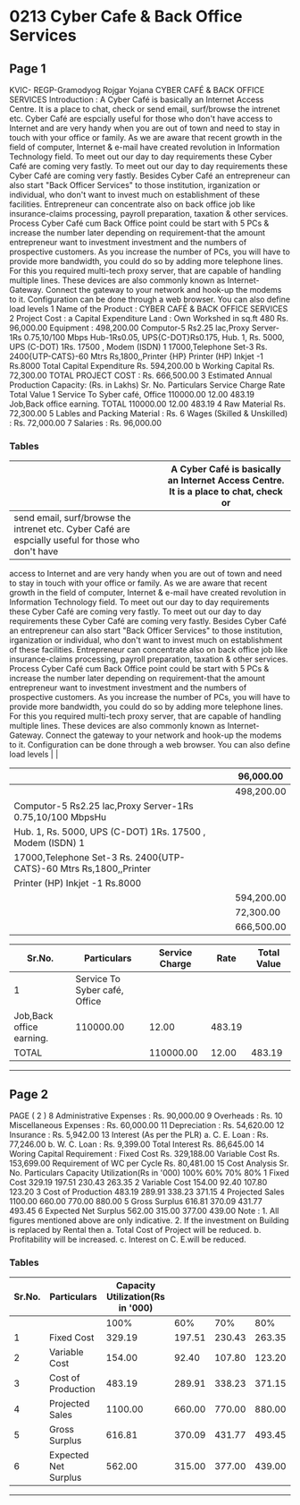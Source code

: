 # 0213 Cyber Cafe & Back Office Services

## Page 1

KVIC- REGP-Gramodyog Rojgar Yojana CYBER CAFÉ & BACK OFFICE SERVICES Introduction : A Cyber Café is basically an Internet Access Centre. It is a place to chat, check or send email, surf/browse the intrenet etc. Cyber Café are espcially useful for those who don't have access to Internet and are very handy when you are out of town and need to stay in touch with your office or family. As we are aware that recent growth in the field of computer, Internet & e-mail have created revolution in Information Technology field. To meet out our day to day requirements these Cyber Café are coming very fastly. To meet out our day to day requirements these Cyber Café are coming very fastly. Besides Cyber Café an entrepreneur can also start "Back Officer Services" to those institution, irganization or individual, who don't want to invest much on establishment of these facilities. Entrepreneur can concentrate also on back office job like insurance-claims processing, payroll preparation, taxation & other services. Process Cyber Café cum Back Office point could be start with 5 PCs & increase the number later depending on requirement-that the amount entrepreneur want to investment investment and the numbers of prospective customers. As you increase the number of PCs, you will have to provide more bandwidth, you could do so by adding more telephone lines. For this you required multi-tech proxy server, that are capable of handling multiple lines. These devices are also commonly known as Internet-Gateway. Connect the gateway to your network and hook-up the modems to it. Configuration can be done through a web browser. You can also define load levels 1 Name of the Product : CYBER CAFÉ & BACK OFFICE SERVICES 2 Project Cost : a Capital Expenditure Land : Own Workshed in sq.ft 480 Rs. 96,000.00 Equipment : 498,200.00 Computor-5 Rs2.25 lac,Proxy Server-1Rs 0.75,10/100 Mbps Hub-1Rs0.05, UPS{C-DOT}Rs0.175, Hub. 1, Rs. 5000, UPS (C-DOT) 1Rs. 17500 , Modem (ISDN) 1 17000,Telephone Set-3 Rs. 2400{UTP-CATS}-60 Mtrs Rs,1800,,Printer {HP} Printer (HP) Inkjet -1 Rs.8000 Total Capital Expenditure Rs. 594,200.00 b Working Capital Rs. 72,300.00 TOTAL PROJECT COST : Rs. 666,500.00 3 Estimated Annual Production Capacity: (Rs. in Lakhs) Sr. No. Particulars Service Charge Rate Total Value 1 Service To Syber café, Office 110000.00 12.00 483.19 Job,Back office earning. TOTAL 110000.00 12.00 483.19 4 Raw Material Rs. 72,300.00 5 Lables and Packing Material : Rs. 6 Wages (Skilled & Unskilled) : Rs. 72,000.00 7 Salaries : Rs. 96,000.00

### Tables

|  | A Cyber Café is basically an Internet Access Centre. It is a place to chat, check or |
|---|---|
| send email, surf/browse the intrenet etc. Cyber Café are espcially useful for those who don't have
access to Internet and are very handy when you are out of town and need to stay in touch with your
office or family. As we are aware that recent growth in the field of computer, Internet & e-mail have
created revolution in Information Technology field. To meet out our day to day requirements these
Cyber Café are coming very fastly. To meet out our day to day requirements these Cyber Café are
coming very fastly. Besides Cyber Café an entrepreneur can also start "Back Officer Services" to
those institution, irganization or individual, who don't want to invest much on establishment of these
facilities. Entrepreneur can concentrate also on back office job like insurance-claims processing,
payroll preparation, taxation & other services. Process Cyber Café cum Back Office point could be
start with 5 PCs & increase the number later depending on requirement-that the amount
entrepreneur want to investment investment and the numbers of prospective customers. As you
increase the number of PCs, you will have to provide more bandwidth, you could do so by adding
more telephone lines. For this you required multi-tech proxy server, that are capable of handling
multiple lines. These devices are also commonly known as Internet-Gateway. Connect the gateway
to your network and hook-up the modems to it. Configuration can be done through a web browser.
You can also define load levels |  |

|  | 96,000.00 |
|---|---|
|  | 498,200.00 |
| Computor-5 Rs2.25 lac,Proxy Server-1Rs 0.75,10/100 MbpsHu |  |
| Hub. 1, Rs. 5000, UPS (C-DOT) 1Rs. 17500 , Modem (ISDN) 1 |  |
| 17000,Telephone Set-3 Rs. 2400{UTP-CATS}-60 Mtrs Rs,1800,,Printer |  |
| Printer (HP) Inkjet -1 Rs.8000 |  |
|  | 594,200.00 |
|  | 72,300.00 |
|  | 666,500.00 |

| Sr.No. | Particulars | Service Charge | Rate | Total Value |
|---|---|---|---|---|
| 1 | Service To Syber café, Office
Job,Back office earning. | 110000.00 | 12.00 | 483.19 |
| TOTAL |  | 110000.00 | 12.00 | 483.19 |

---

## Page 2

PAGE ( 2 ) 8 Administrative Expenses : Rs. 90,000.00 9 Overheads : Rs. 10 Miscellaneous Expenses : Rs. 60,000.00 11 Depreciation : Rs. 54,620.00 12 Insurance : Rs. 5,942.00 13 Interest (As per the PLR) a. C. E. Loan : Rs. 77,246.00 b. W. C. Loan : Rs. 9,399.00 Total Interest Rs. 86,645.00 14 Woring Capital Requirement : Fixed Cost Rs. 329,188.00 Variable Cost Rs. 153,699.00 Requirement of WC per Cycle Rs. 80,481.00 15 Cost Analysis Sr. No. Particulars Capacity Utilization(Rs in '000) 100% 60% 70% 80% 1 Fixed Cost 329.19 197.51 230.43 263.35 2 Variable Cost 154.00 92.40 107.80 123.20 3 Cost of Production 483.19 289.91 338.23 371.15 4 Projected Sales 1100.00 660.00 770.00 880.00 5 Gross Surplus 616.81 370.09 431.77 493.45 6 Expected Net Surplus 562.00 315.00 377.00 439.00 Note : 1. All figures mentioned above are only indicative. 2. If the investment on Building is replaced by Rental then a. Total Cost of Project will be reduced. b. Profitability will be increased. c. Interest on C. E.will be reduced.

### Tables

| Sr.No. | Particulars | Capacity Utilization(Rs in '000) |  |  |  |
|---|---|---|---|---|---|
|  |  | 100% | 60% | 70% | 80% |
| 1 | Fixed Cost | 329.19 | 197.51 | 230.43 | 263.35 |
| 2 | Variable Cost | 154.00 | 92.40 | 107.80 | 123.20 |
| 3 | Cost of Production | 483.19 | 289.91 | 338.23 | 371.15 |
| 4 | Projected Sales | 1100.00 | 660.00 | 770.00 | 880.00 |
| 5 | Gross Surplus | 616.81 | 370.09 | 431.77 | 493.45 |
| 6 | Expected Net Surplus | 562.00 | 315.00 | 377.00 | 439.00 |

---
